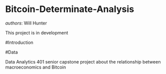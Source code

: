 # Bitcoin-Determinate-Analysis

*authors*: Will Hunter

This project is in development

#Introduction


#Data


Data Analytics 401 senior capstone project about the relationship between macroeconomics and Bitcoin
